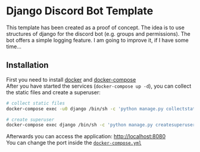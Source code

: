 # Django Discord Bot Template
This template has been created as a proof of concept. The idea is to use structures of django for the discord bot (e.g. groups and permissions).
The bot offers a simple logging feature. I am going to improve it, if I have some time...

## Installation
First you need to install [docker](https://docs.docker.com/engine/install/) and [docker-compose](https://docs.docker.com/compose/install/)  
After you have started the services (`docker-compose up -d`), you can collect the static files and create a superuser:  
```bash
# collect static files
docker-compose exec -u0 django /bin/sh -c 'python manage.py collectstatic --no-input'

# create superuser
docker-compose exec django /bin/sh -c 'python manage.py createsuperuser --username=admin'
```

Afterwards you can access the application: [http://localhost:8080](http://localhost:8080)  
You can change the port inside the [`docker-compose.yml`](./docker-compose.yml#L29)
